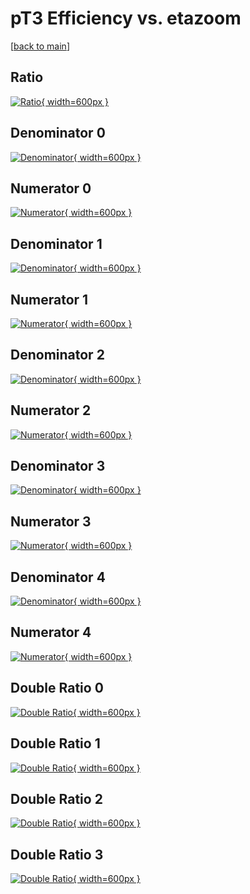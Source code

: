 # pT3 Efficiency vs. etazoom

[[back to main](./)]



## Ratio

[![Ratio](../mtv/var/pT3_xtr_13_1_eff_etazoom.png){ width=600px }](../mtv/var/pT3_xtr_13_1_eff_etazoom.pdf)

## Denominator 0

[![Denominator](../mtv/den/pT3_xtr_13_1_eff_etazoom_den0.png){ width=600px }](../mtv/den/pT3_xtr_13_1_eff_etazoom_den0.pdf)

## Numerator 0

[![Numerator](../mtv/num/pT3_xtr_13_1_eff_etazoom_num0.png){ width=600px }](../mtv/num/pT3_xtr_13_1_eff_etazoom_num0.pdf)

## Denominator 1

[![Denominator](../mtv/den/pT3_xtr_13_1_eff_etazoom_den1.png){ width=600px }](../mtv/den/pT3_xtr_13_1_eff_etazoom_den1.pdf)

## Numerator 1

[![Numerator](../mtv/num/pT3_xtr_13_1_eff_etazoom_num1.png){ width=600px }](../mtv/num/pT3_xtr_13_1_eff_etazoom_num1.pdf)

## Denominator 2

[![Denominator](../mtv/den/pT3_xtr_13_1_eff_etazoom_den2.png){ width=600px }](../mtv/den/pT3_xtr_13_1_eff_etazoom_den2.pdf)

## Numerator 2

[![Numerator](../mtv/num/pT3_xtr_13_1_eff_etazoom_num2.png){ width=600px }](../mtv/num/pT3_xtr_13_1_eff_etazoom_num2.pdf)

## Denominator 3

[![Denominator](../mtv/den/pT3_xtr_13_1_eff_etazoom_den3.png){ width=600px }](../mtv/den/pT3_xtr_13_1_eff_etazoom_den3.pdf)

## Numerator 3

[![Numerator](../mtv/num/pT3_xtr_13_1_eff_etazoom_num3.png){ width=600px }](../mtv/num/pT3_xtr_13_1_eff_etazoom_num3.pdf)

## Denominator 4

[![Denominator](../mtv/den/pT3_xtr_13_1_eff_etazoom_den4.png){ width=600px }](../mtv/den/pT3_xtr_13_1_eff_etazoom_den4.pdf)

## Numerator 4

[![Numerator](../mtv/num/pT3_xtr_13_1_eff_etazoom_num4.png){ width=600px }](../mtv/num/pT3_xtr_13_1_eff_etazoom_num4.pdf)

## Double Ratio 0

[![Double Ratio](../mtv/ratio/pT3_xtr_13_1_eff_etazoom_ratio0.png){ width=600px }](../mtv/ratio/pT3_xtr_13_1_eff_etazoom_ratio0.pdf)

## Double Ratio 1

[![Double Ratio](../mtv/ratio/pT3_xtr_13_1_eff_etazoom_ratio1.png){ width=600px }](../mtv/ratio/pT3_xtr_13_1_eff_etazoom_ratio1.pdf)

## Double Ratio 2

[![Double Ratio](../mtv/ratio/pT3_xtr_13_1_eff_etazoom_ratio2.png){ width=600px }](../mtv/ratio/pT3_xtr_13_1_eff_etazoom_ratio2.pdf)

## Double Ratio 3

[![Double Ratio](../mtv/ratio/pT3_xtr_13_1_eff_etazoom_ratio3.png){ width=600px }](../mtv/ratio/pT3_xtr_13_1_eff_etazoom_ratio3.pdf)

